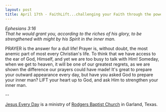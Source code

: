 ```yaml
---
layout: post
title: April 17th - FaithLift...challenging your Faith through the power of
---
```


_Ephesians 3:16  
That he would grant you, according to the riches of his glory, to be
strengthened with might by his Spirit in the inner man._

PRAYER is the answer for a dull life! Prayer is, without doubt, the
most anemic part of most every Christian's life. To think that we have
access to the ear of God, Himself, and yet we are too busy to talk
with Him! Someday, when we get to heaven, it will be one of our
greatest regrets, as we are shown the difference our prayers could
have made! It's great to prepare your outward appearance every day,
but have you asked God to prepare your inner man? LIFT your heart up
to God, and ask Him to strengthen your inner man.

 --

<a href=http://jesuseveryday.net>Jesus Every Day</a> is a ministry of <a href=http://rodgersbaptist.net>Rodgers Baptist Church</a> in Garland, Texas.
